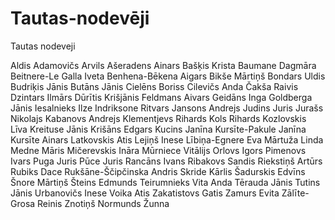 # Tautas-nodevēji
Tautas nodeveji

Aldis Adamovičs
Arvils Ašeradens
Ainars Bašķis
Krista Baumane
Dagmāra Beitnere-Le Galla
Iveta Benhena-Bēkena
Aigars Bikše
Mārtiņš Bondars
Uldis Budriķis
Jānis Butāns
Jānis Cielēns
Boriss Cilevičs
Anda Čakša
Raivis Dzintars
Ilmārs Dūrītis
Krišjānis Feldmans
Aivars Geidāns
Inga Goldberga
Jānis Iesalnieks
Ilze Indriksone
Ritvars Jansons
Andrejs Judins
Juris Jurašs
Nikolajs Kabanovs
Andrejs Klementjevs
Rihards Kols
Rihards Kozlovskis
Līva Kreituse
Jānis Krišāns
Edgars Kucins
Janīna Kursīte-Pakule
Janīna Kursīte
Ainars Latkovskis
Atis Lejiņš
Inese Lībiņa-Egnere
Eva Mārtuža
Linda Medne
Māris Mičerevskis
Ināra Mūrniece
Vitālijs Orlovs
Igors Pimenovs
Ivars Puga
Juris Pūce
Juris Rancāns
Ivans Ribakovs
Sandis Riekstiņš
Artūrs Rubiks
Dace Rukšāne-Ščipčinska
Andris Skride
Kārlis Šadurskis
Edvīns Šnore
Mārtiņš Šteins
Edmunds Teirumnieks
Vita Anda Tērauda
Jānis Tutins
Jānis Urbanovičs
Inese Voika
Atis Zakatistovs
Gatis Zamurs
Evita Zālīte-Grosa
Reinis Znotiņš
Normunds Žunna
